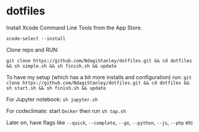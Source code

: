 # dotfiles

Install Xcode Command Line Tools from the App Store.

`xcode-select --install`

Clone repo and RUN:

`git clone https://github.com/NdagiStanley/dotfiles.git && cd dotfiles && sh simple.sh && sh finish.sh && update`

To have my setup (which has a bit more installs and configuration) run:
`git clone https://github.com/NdagiStanley/dotfiles.git && cd dotfiles && sh start.sh && sh finish.sh && update`

For Jupyter notebook: `sh jupyter.sh`

For codeclimate: start `Docker` then run `sh tap.sh`

Later on, have flags like `--quick`, `--complete`, `--go`, `--python`, `--js`, `--php` etc
